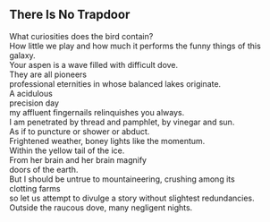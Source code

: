 There Is No Trapdoor
--------------------
What curiosities does the bird contain?  
How little we play and how much it performs the funny things of this  
galaxy.  
Your aspen is a wave filled with difficult dove.  
They are all pioneers  
professional eternities in whose balanced lakes originate.  
A acidulous  
precision day  
my affluent fingernails relinquishes you always.  
I am penetrated by thread and pamphlet, by vinegar and sun.  
As if to puncture or shower or abduct.  
Frightened weather, boney lights like the momentum.  
Within the yellow tail of the ice.  
From her brain and her brain magnify  
doors of the earth.  
But I should be untrue to mountaineering, crushing among its  
clotting farms  
so let us attempt to divulge a story without slightest redundancies.  
Outside the raucous dove, many negligent nights.  

